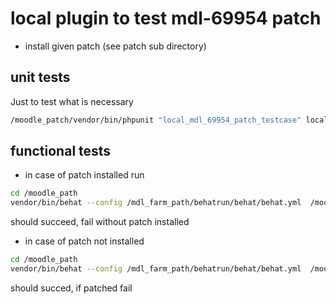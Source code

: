 # local plugin to test mdl-69954 patch
* install given patch (see patch sub directory)
## unit tests
Just to test what is necessary
```bash
/moodle_patch/vendor/bin/phpunit "local_mdl_69954_patch_testcase" local/mdl_69954/tests/patch_test.php
```

## functional tests
* in case of patch installed run
```bash
cd /moodle_path
vendor/bin/behat --config /mdl_farm_path/behatrun/behat/behat.yml  /moodle_path/local/mdl_69954/tests/behat/edit_user_roles_with_patch.feature
```
should succeed, fail without patch installed
* in case of patch not installed
```bash
cd /moodle_path
vendor/bin/behat --config /mdl_farm_path/behatrun/behat/behat.yml  /moodle_path/local/mdl_69954/tests/behat/edit_user_roles_without_patch.feature
```
should succed, if patched fail